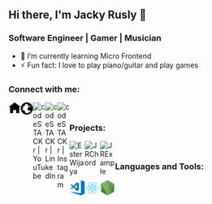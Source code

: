 ## Hi there, I'm Jacky Rusly 👋


### Software Engineer | Gamer | Musician

- 🌱 I’m currently learning Micro Frontend
- ⚡ Fun fact: I love to play piano/guitar and play games

### Connect with me:

[<img align="left" alt="jackyrusly.web.id" width="24px" src="https://raw.githubusercontent.com/iconic/open-iconic/master/svg/home.svg" />][jrcv]
[<img align="left" alt="jackyrusly.web.id" width="24px" src="https://raw.githubusercontent.com/iconic/open-iconic/master/svg/globe.svg" />][website]
[<img align="left" alt="codeSTACKr | YouTube" width="24px" src="https://cdn.jsdelivr.net/npm/simple-icons@v3/icons/youtube.svg" />][youtube]
[<img align="left" alt="codeSTACKr | LinkedIn" width="24px" src="https://cdn.jsdelivr.net/npm/simple-icons@v3/icons/linkedin.svg" />][linkedin]
[<img align="left" alt="codeSTACKr | Instagram" width="24px" src="https://cdn.jsdelivr.net/npm/simple-icons@v3/icons/instagram.svg" />][instagram]

<br />

### Projects:
[<img align="left" alt="Ester Wijaya" width="30px" src="https://avatars.githubusercontent.com/u/74842882?s=200&v=4" />][esterwijaya]
[<img align="left" alt="JRChord" width="30px" src="https://avatars.githubusercontent.com/u/74843031?s=200&v=4" />][jrchord]
[<img align="left" alt="JRExample" width="30px" src="https://avatars.githubusercontent.com/u/87228467?s=200&v=4" />][jrexample]

<br />

### Languages and Tools:

<img align="left" alt="Visual Studio Code" width="30px" src="https://raw.githubusercontent.com/github/explore/80688e429a7d4ef2fca1e82350fe8e3517d3494d/topics/visual-studio-code/visual-studio-code.png" />
<img align="left" alt="React" width="30px" src="https://raw.githubusercontent.com/github/explore/80688e429a7d4ef2fca1e82350fe8e3517d3494d/topics/react/react.png" />
<img align="left" alt="Node.js" width="30px" src="https://raw.githubusercontent.com/github/explore/80688e429a7d4ef2fca1e82350fe8e3517d3494d/topics/nodejs/nodejs.png" />

[website]: https://jackyrusly.github.io/
[youtube]: https://www.youtube.com/channel/UCNQdZrwWx5vq-DyONhaCUIw
[linkedin]: https://www.linkedin.com/in/jacky-rusly
[instagram]: https://www.instagram.com/jackyrusly/
[esterwijaya]: https://github.com/esterwijaya
[jrchord]: https://github.com/jrchord
[jrcv]: https://jackyrusly.web.id
[jrexample]: https://github.com/jrexample
